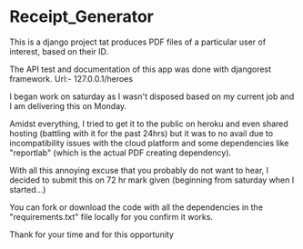 # Receipt_Generator

This is a django project tat produces PDF files of a particular user of interest, based on their ID.

The API test and documentation of this app was done with djangorest framework.
Url:- 127.0.0.1/heroes

I began work on saturday as I wasn't disposed based on my current job and I am delivering this on Monday.

Amidst everything, I tried to get it to the public on heroku and even shared hosting (battling with it for the past 24hrs) but it was to no avail due to incompatibility issues with the cloud platform and some dependencies like "reportlab" (which is the actual PDF creating dependency).

With all this annoying excuse that you probably do not want to hear, I decided to submit this on 72 hr mark given (beginning from saturday when I started...)

You can fork or download the code with all the dependencies in the "requirements.txt" file locally for you confirm it works.

Thank for your time and for this opportunity
